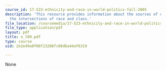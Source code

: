 ```yaml
---
course_id: 17-523-ethnicity-and-race-in-world-politics-fall-2005
description: 'This resource provides information about the sources of discontent:
  the intersections of race and class.'
file_location: /coursemedia/17-523-ethnicity-and-race-in-world-politics-fall-2005/2e2e49a8f08f23288fc08d6a44af6319_o_l09.pdf
file_type: application/pdf
layout: pdf
title: o_l09.pdf
type: course
uid: 2e2e49a8f08f23288fc08d6a44af6319

---
```

None